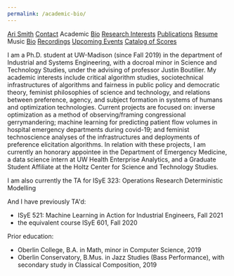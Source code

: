 ```yaml
---
permalink: /academic-bio/
---
```


<div class="sidenav">
  <a href="../">Ari Smith</a>
  <a href="../contact">Contact</a>
  <atitle>Academic</atitle>
  <a href="../academic-bio"><asub>Bio</asub></a>
  <a href="../research-interests"><asub>Research Interests</asub></a>
  <a href="../publications"><asub>Publications</asub></a>
  <a href="../Ari Smith Resume as of 2022-02-11.pdf" download><asub>Resume</asub></a>
  <atitle>Music</atitle>
  <a href="../music-bio"><asub>Bio</asub></a>
  <a href="../recordings"><asub>Recordings</asub></a>
  <a href="../upcoming"><asub>Upcoming Events</asub></a>
  <a href="../catalog-of-works"><asub>Catalog of Scores</asub></a>
</div>

I am a Ph.D. student at UW-Madison (since Fall 2019) in the department of Industrial and Systems Engineering, with a docroal minor in Science and Technology Studies, under the advising of professor Justin Boutilier. My academic interests include critical algorithm studies, sociotechnical infrastructures of algorithms and fairness in public policy and democratic theory, feminist philosophies of science and technology, and relations between preference, agency, and subject formation in systems of humans and optimization technologies. Current projects are focused on: inverse optimization as a method of observing/framing congressional gerrymandering; machine learning for predicting patient flow volumes in hospital emergency departments during covid-19; and feminist technoscience analyses of the infrastructures and deployments of preference elicitation algorithms. In relation with these projects, I am currently an honorary appointee in the Department of Emergency Medicine, a data science intern at UW Health Enterprise Analytics, and a Graduate Student Affiliate at the Holtz Center for Science and Technology Studies.

I am also currently the TA for ISyE 323: Operations Research Deterministic Modelling

And I have previously TA'd:

- ISyE 521: Machine Learning in Action for Industrial Engineers, Fall 2021
- the equivalent course ISyE 601, Fall 2020

Prior education:

- Oberlin College, B.A. in Math, minor in Computer Science, 2019
- Oberlin Conservatory, B.Mus. in Jazz Studies (Bass Performance), with secondary study in Classical Composition, 2019
